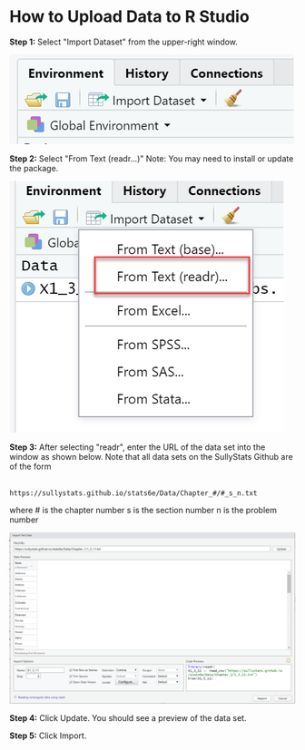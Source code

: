 # How to Upload Data to R Studio

<b>Step 1:</b> Select "Import Dataset" from the upper-right window. 

![](ImportData.png)

<b>Step 2:</b> Select "From Text (readr...)"  Note: You may need to install or update the package. 

![](ImportData2.png)

<b>Step 3:</b> After selecting "readr", enter the URL of the data set into the window as shown below.  Note that all data sets on the SullyStats Github are of the form   

                https://sullystats.github.io/stats6e/Data/Chapter_#/#_s_n.txt  

where  # is the chapter number
       s is the section number
       n is the problem number

![](ImportData3.png)

<b>Step 4:</b> Click Update. You should see a preview of the data set. 

<b>Step 5:</b> Click Import. 

